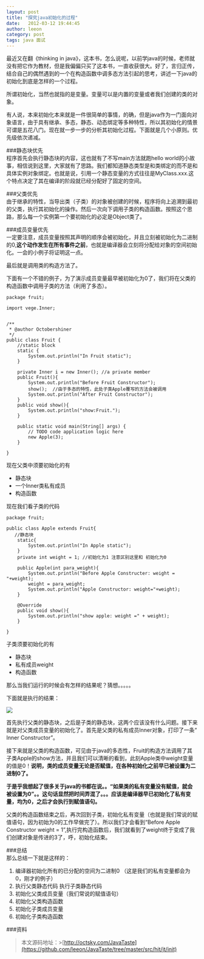 ```yaml
---
layout: post
title: "探究java初始化的过程"
date:   2012-03-12 19:44:45
author: leeon
category: post
tags: java 面试
---
```


最近又在翻《thinking in java》，这本书，怎么说呢，以前学java的时候，老师就没有把它作为教材，但是我偏偏只买了这本书，一直收获很大。好了，言归正传，结合自己的偶然遇到的一个在构造函数中调多态方法引起的思考，讲述一下java的初始化到底是怎样的一个过程。

所谓初始化，当然也就指的是变量。变量可以是内置的变量或者我们创建的类的对象。

有人说，本来初始化本来就是一件很简单的事情，的确，但是java作为一门面向对象语言，由于具有继承、多态，静态、动态绑定等多种特性，所以其初始化的情景可谓是五花八门。现在就一步一步的分析其初始化过程。下面就是几个小原则。优先级依次递减。
<!-- break -->

###静态块优先                                                                                                                                                                              
程序首先会执行静态块的内容，这也就有了不写main方法就跑hello world的小故事，相信说到这里，大家就有了思路。我们都知道静态类型是和类绑定的而不是和具体实例对象绑定。也就是说，引用一个静态变量的方式往往是MyClass.xxx.这个特点决定了其在编译的阶段就已经分配好了固定的空间。  

###父类优先                                                                                                                                                                                  
由于继承的特性，当导出类（子类）的对象被创建的时候，程序将向上追溯到最初的父类，执行其初始化的操作。然后一次向下调用子类的构造函数。按照这个思路，那么每一个实例第一个要初始化的必定是Object类了。

###成员变量优先                                                                                                                                                                             
一定要注意，成员变量按照其声明的顺序会被初始化，并且立刻被初始化为二进制的0,**这个动作发生在所有事件之前**，也就是编译器会立刻将分配给对象的空间初始化。一会的小例子将证明这一点。

最后就是调用类的构造方法了。

下面有一个不错的例子，为了演示成员变量最早被初始化为0了，我们将在父类的构造函数中调用子类的方法（利用了多态）。

    package fruit;

    import vege.Inner;


    /**
     * @author Octobershiner
     */
    public class Fruit {
        //static block
        static {
            System.out.println("In Fruit static");
        }
        
        private Inner i = new Inner(); //a private member
        public Fruit(){
            System.out.println("Before Fruit Constructor");
            show();  //由于多态的特性，此处子类Apple覆写的方法会被调用
            System.out.println("After Fruit Constructor");
        }
        public void show(){
            System.out.println("show:Fruit.");
        }
        
        public static void main(String[] args) {
            // TODO code application logic here
            new Apple(3);
        }
           
    }
    
现在父类中须要初始化的有

+ 静态块
+ 一个Inner类私有成员
+ 构造函数

现在我们看子类的代码

    package fruit;

    public class Apple extends Fruit{
       //静态块
        static{
            System.out.println("In Apple static");
        }
        private int weight = 1; //初始化为1 注意区别这里和 初始化为0
        
        public Apple(int para_weight){
            System.out.println("Before Apple Constructer: weight = "+weight);
            weight = para_weight;
            System.out.println("Apple Constructor: weight="+weight);
        }
        
        @Override
        public void show(){
            System.out.println("show apple: weight =" + weight);
        }
        
    }


子类须要初始化的有

+ 静态块
+ 私有成员weight
+ 构造函数

那么当我们运行的时候会有怎样的结果呢？猜想。。。。。

下面就是执行的结果：

![](http://pic002.cnblogs.com/images/2012/321923/2012031215100375.png)



首先执行父类的静态块，之后是子类的静态块，这两个应该没有什么问题。接下来就是对父类成员变量的初始化了。首先是父类的私有成员Inner对象，打印了一条“ Inner Constructor”。

接下来就是父类的构造函数，可见由于java的多态性，Fruit的构造方法调用了其子类Apple的show方法，并且我们可以清晰的看到，此刻Apple类中weight变量的值是0！**说明，类的成员变量无论是否赋值，在各种初始化之前早已被设置为二进制0了。**

**于是乎我想起了很多关于java的书都在说。。“如果类的私有变量没有赋值，就会被设置为0”。。这句话显然把时间弄混了。。。应该是编译器早已初始化了私有变量，均为0，之后才会执行到赋值语句。**

父类的构造函数结束之后，再次回到子类，初始化私有变量（也就是我们常说的赋值语句，因为初始为0的工作早做完了）。所以我们才会看到“Before Apple Constructor weight = 1”,执行完构造函数后，我们就看到了weight终于变成了我们创建对象是传进的3了，呼，初始化结束。
  
###总结                                                                                                                                                                                      
那么总结一下就是这样的：

1. 编译器初始化所有的已分配的空间为二进制0  （这是我们的私有变量都会为0，刚才的例子）
2. 执行父类静态代码 执行子类静态代码
3. 初始化父类成员变量（我们常说的赋值语句）
4. 初始化父类构造函数
5. 初始化子类成员变量
6. 初始化子类构造函数  
  
  


###资料
> 本文源码地址：>[http://octsky.com/JavaTaste](https://github.com/leeon/JavaTaste/tree/master/src/hit/jt/init)